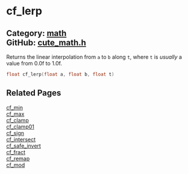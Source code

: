 [//]: # (This file is automatically generated by Cute Framework's docs parser.)
[//]: # (Do not edit this file by hand!)
[//]: # (See: https://github.com/RandyGaul/cute_framework/blob/master/samples/docs_parser.cpp)
[](../header.md ':include')

# cf_lerp

Category: [math](/api_reference?id=math)  
GitHub: [cute_math.h](https://github.com/RandyGaul/cute_framework/blob/master/include/cute_math.h)  
---

Returns the linear interpolation from `a` to `b` along `t`, where `t` is _usually_ a value from 0.0f to 1.0f.

```cpp
float cf_lerp(float a, float b, float t)
```

## Related Pages

[cf_min](/math/cf_min.md)  
[cf_max](/math/cf_max.md)  
[cf_clamp](/math/cf_clamp.md)  
[cf_clamp01](/math/cf_clamp01.md)  
[cf_sign](/math/cf_sign.md)  
[cf_intersect](/math/cf_intersect.md)  
[cf_safe_invert](/math/cf_safe_invert.md)  
[cf_fract](/math/cf_fract.md)  
[cf_remap](/math/cf_remap.md)  
[cf_mod](/math/cf_mod.md)  
